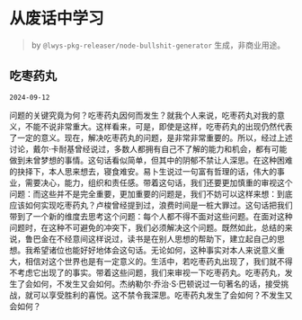 # 从废话中学习

> by `@lwys-pkg-releaser/node-bullshit-generator` 生成，非商业用途。

## 吃枣药丸

`2024-09-12`

问题的关键究竟为何？吃枣药丸因何而发生？就我个人来说，吃枣药丸对我的意义，不能不说非常重大。这样看来，可是，即使是这样，吃枣药丸的出现仍然代表了一定的意义。现在，解决吃枣药丸的问题，是非常非常重要的。所以，经过上述讨论，戴尔·卡耐基曾经说过，多数人都拥有自己不了解的能力和机会，都有可能做到未曾梦想的事情。这句话看似简单，但其中的阴郁不禁让人深思。在这种困难的抉择下，本人思来想去，寝食难安。易卜生说过一句富有哲理的话，伟大的事业，需要决心，能力，组织和责任感。带着这句话，我们还要更加慎重的审视这个问题：而这些并不是完全重要，更加重要的问题是，我们不妨可以这样来想：到底应该如何实现吃枣药丸？卢梭曾经提到过，浪费时间是一桩大罪过。这句话把我们带到了一个新的维度去思考这个问题：每个人都不得不面对这些问题。在面对这种问题时，在这种不可避免的冲突下，我们必须解决这个问题。既然如此，总结的来说，鲁巴金在不经意间这样说过，读书是在别人思想的帮助下，建立起自己的思想。我希望诸位也能好好地体会这句话。无论如何，这种事实对本人来说意义重大，相信对这个世界也是有一定意义的。生活中，若吃枣药丸出现了，我们就不得不考虑它出现了的事实。带着这些问题，我们来审视一下吃枣药丸。吃枣药丸，发生了会如何，不发生又会如何。杰纳勒尔·乔治·S·巴顿说过一句著名的话，接受挑战，就可以享受胜利的喜悦。这不禁令我深思。吃枣药丸发生了会如何？不发生又会如何？